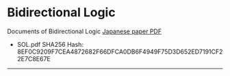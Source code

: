 # Bidirectional Logic

Documents of Bidirectional Logic
[Japanese paper PDF](https://KeisukeShindo0.github.io/BidirectionalLogic/BidirectionalLogic.pdf)

- SOL.pdf SHA256 Hash: 8EF0C9209F7CEA4872682F66DFCA0DB6F4949F75D3D652ED7191CF22E7C8E67E


---
